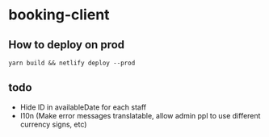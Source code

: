 # booking-client

## How to deploy on prod
`yarn build && netlify deploy --prod`

## todo
- Hide ID in availableDate for each staff
- I10n (Make error messages translatable, allow admin ppl to use different currency signs, etc)